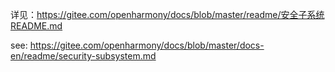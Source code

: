 详见：https://gitee.com/openharmony/docs/blob/master/readme/安全子系统README.md

see: https://gitee.com/openharmony/docs/blob/master/docs-en/readme/security-subsystem.md